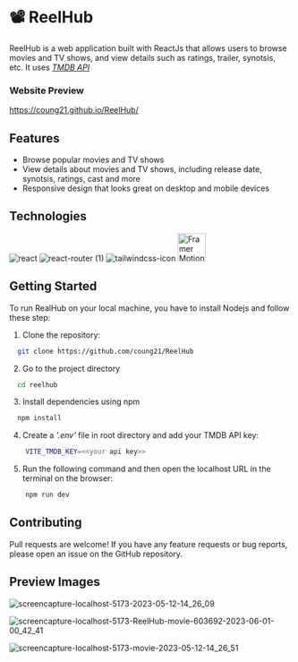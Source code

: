 
# 📽 ReelHub

ReelHub is a web application built with ReactJs that allows users to browse movies and TV shows, and view details such as ratings, trailer, synotsis, etc. It uses *[TMDB API](https://www.themoviedb.org/)*

### Website Preview
https://coung21.github.io/ReelHub/

## Features

- Browse popular movies and TV shows
- View details about movies and TV shows, including release date, synotsis, ratings, cast and more
- Responsive design that looks great on desktop and mobile devices

## Technologies

![react](https://github.com/coung21/ReelHub/assets/120638231/cc932e8f-519e-4664-8bfc-7d32f665a918)
![react-router (1)](https://github.com/coung21/ReelHub/assets/120638231/e93fa2fe-a1a1-4d2b-b100-536865b40a25)
![tailwindcss-icon](https://github.com/coung21/ReelHub/assets/120638231/c2d4b05d-3577-48d0-a599-8adff223cec1)
<img src="https://framerusercontent.com/images/48ha9ZR9oZQGQ6gZ8YUfElP3T0A.png" width="50" height="50" alt="Framer Motion Icon" />

## Getting Started

To run RealHub on your local machine, you have to install Nodejs and follow these step:
1. Clone the repository:

```bash
  git clone https://github.com/coung21/ReelHub
```

2. Go to the project directory

```bash
  cd reelhub
```

3. Install dependencies using npm

```bash
  npm install
```

4. Create a *'.env'* file in root directory and add your TMDB API key:

```bash
    VITE_TMDB_KEY=<<your api key>>
```

5. Run the following command and then open the localhost URL in the terminal on the browser:

```bash
    npm run dev
```
## Contributing

Pull requests are welcome! If you have any feature requests or bug reports, please open an issue on the GitHub repository.

## Preview Images

![screencapture-localhost-5173-2023-05-12-14_26_09](https://github.com/coung21/ReelHub/assets/120638231/ecd36267-7bc2-4200-b6f1-5898a2afbae5)

![screencapture-localhost-5173-ReelHub-movie-603692-2023-06-01-00_42_41](https://github.com/coung21/ReelHub/assets/120638231/f33e824e-e977-4eda-87c5-9959e543e450)

![screencapture-localhost-5173-movie-2023-05-12-14_26_51](https://github.com/coung21/ReelHub/assets/120638231/703b2185-89ad-43d8-b871-acf278f7152b)
